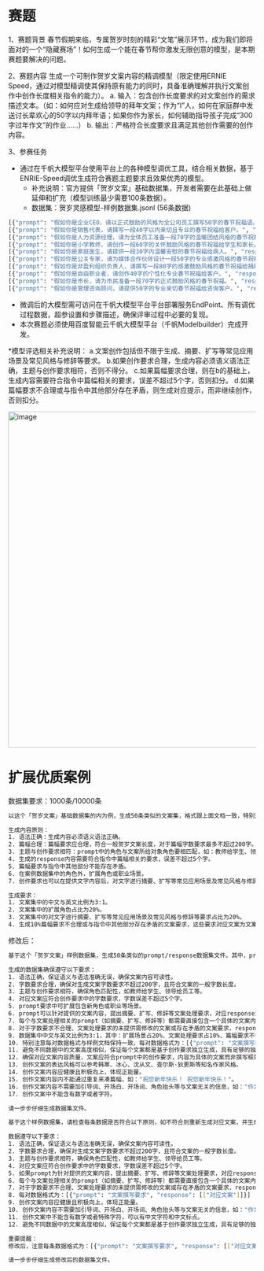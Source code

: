 # 赛题

1、赛题背景
春节假期来临，专属贺岁时刻的精彩“文笔”展示环节，成为我们即将面对的一个“隐藏赛场”！如何生成一个能在春节帮你激发无限创意的模型，是本期赛题要解决的问题。

2、赛题内容
生成一个可制作贺岁文案内容的精调模型（限定使用ERNIE Speed，通过对模型精调使其保持原有能力的同时，具备准确理解并执行文案创作中创作长度相关指令的能力）。
  a. 输入：包含创作长度要求的对文案创作的需求描述文本。（如：如何应对生成给领导的拜年文案；作为“I”人，如何在家庭群中发送讨长辈欢心的50字以内拜年语；如果你作为家长，如何辅助指导孩子完成“300字过年作文”的作业......）
  b. 输出：严格符合长度要求且满足其他创作需要的创作内容。
  
3、参赛任务
* 通过在千帆大模型平台使用平台上的各种模型调优工具，结合相关数据，基于ENRIE-Speed调优生成符合赛题主题要求且效果优秀的模型。
  * 补充说明：官方提供「贺岁文案」基础数据集，开发者需要在此基础上做延伸和扩充（模型训练最少需要100条数据）。
  * 数据集：贺岁灵感模型-样例数据集.jsonl (56条数据)

```bash
[{"prompt": "假如你是企业CEO，请以正式鼓励的风格为全公司员工撰写50字的春节祝福语。", "response": [["亲爱的团队成员们，值此新春佳节之际，向你们致以诚挚的祝福和感谢。过去一年，我们共同努力，取得了骄人的成绩。愿新的一年里，家庭幸福、事业成功，我们携手迎接更加辉煌的明天。祝大家春节快乐，万事如意！"]]}]
[{"prompt": "假如你是销售代表，请撰写一段40字以内亲切且专业的春节祝福给客户。", "response": [["尊敬的客户，值此春节佳节之际，愿您事业兴旺，家庭幸福，新年快乐！我们期待继续与您合作。"]]}]
[{"prompt": "假如你是人力资源经理，请为全体员工准备一段70字的温暖团结风格的春节祝福。", "response": [["亲爱的同事们，春节到来之际，愿温暖如春风伴你们，团结如璀璨星辰照耀我们。祝福大家新春快乐，阖家幸福，身体健康，新的一年工作顺利，和谐共进！"]]}]
[{"prompt": "假如你是小学教师，请创作一段60字的关怀鼓励风格的春节祝福给学生和家长。", "response": [["亲爱的同学们和家长们，春节将至，愿温暖的春风带来新的希望与快乐。在这喜庆的时刻，我衷心祝福每个家庭欢乐安康，小朋友们天真无邪地欢笑，在新的一年里，愿我们共同成长，收获满满的幸福和知识。祝大家春节快乐，万事如意！"]]}]
[{"prompt": "假如你是家庭医生，请提供一段30字内温馨安慰的春节祝福给病人。", "response": [["春节将至，愿您快乐安康，疾病远离，新春暖暖，幸福满满。"]]}]
[{"prompt": "假如你是公关专家，请为媒体合作伙伴设计一段50字的专业感激风格的春节祝福。", "response": [["作为珍贵的媒体合作伙伴，衷心感谢您一路同行的支持与合作。在这春意盎然的佳节，愿我们的关系如同绽放的梅花，经历寒冬而更显芬芳。祝您及家人春节快乐，万事如意！"]]}]
[{"prompt": "假如你是非盈利组织负责人，请撰写一段80字的感激鼓励风格的春节祝福给捐助者。", "response": [["亲爱的捐助者们，春节将至，愿这个新春为您带来无限祥瑞与喜悦！感谢您的慷慨支持，是您的关爱让我们能够不断前行，照亮他人的人生。在这个团圆喜庆的时刻，愿我们共同播撒更多希望与爱心，让这个世界充满温暖。祝您及家人福星高照，万事如意！"]]}]
[{"prompt": "假如你是自由职业者，请创作40字的个性化专业春节祝福给客户。", "response": [["春节快乐！愿节日的灯火温暖您的每一天。感谢过去一年的合作与支持，期盼新春伊始，携手共创辉煌未来！"]]}]
[{"prompt": "假如你是市长，请为市民准备一段70字的正式鼓励风格的春节祝福。", "response": [["亲爱的市民们，春节的钟声即将敲响，我谨代表市政府向大家致以最诚挚的祝福。愿这个新春为您及家人带来健康、幸福和繁荣。让我们携手共创美好未来，展望充满希望的新一年。祝福大家春节快乐！"]]}]
[{"prompt": "假如你是管理咨询顾问，请提供50字的专业亲切春节祝福给咨询客户。", "response": [["春节快乐！愿新的一年为您带来无限商机与成功，合家欢乐，身体健康。我们期待继续为您的繁荣事业贡献力量。祝福满满！"]]}]
```
    
* 微调后的大模型需可访问在千帆大模型平台平台部署服务EndPoint、所有调优过程数据，超参设置和步骤描述，确保评审过程中必要的复现。
* 本次赛题必须使用百度智能云千帆大模型平台（千帆Modelbuilder）完成开发。

*模型评选相关补充说明：
a.文案创作包括但不限于生成、摘要、扩写等常见应用场景及常见风格与修辞等要求。
b.如果创作要求合理，生成内容必须语义语法正确，主题与创作要求相符，否则不得分。
c.如果篇幅要求合理，则在b的基础上，生成内容需要符合指令中篇幅相关的要求，误差不超过5个字，否则扣分。
d.如果篇幅要求不合理或与指令中其他部分存在矛盾，则生成对应提示，而非继续创作，否则扣分。

<img width="683" alt="image" src="https://github.com/superkong001/ERNIE_learning/assets/37318654/e25d0f47-7115-4254-b5fa-4fcb338691d2">

# 扩展优质案例

数据集要求：1000条/10000条

```bash
以这个「贺岁文案」基础数据集的内为例，生成50条类似的文案集，格式跟上面文档一致，特别注意格式一致。

生成内容原则：
1. 语法正确：生成内容必须语义语法正确。
2. 篇幅合理：篇幅要求应合理，符合一般贺岁文案长度，对于篇幅字数要求最多不超过200字。
3. 主题与创作要求相符：prompt中的角色与文案所给对象角色要相匹配，如：教师给学生、领导给员工、员工给老板、医生给病人、市长给市民、顾问给客户等。
4. 生成的response内容需要符合指令中篇幅相关的要求，误差不超过5个字。
5. 篇幅要求与指令中其他部分不能存在矛盾。
6. 在案例数据集中的角色外，扩展角色或职业场景。
7. 创作要求也可以在提供文字内容后，对文字进行摘要、扩写等常见应用场景及常见风格与修辞等要求。

生成要求：
1. 文案集中的中文与英文比例为3:1。
2. 文案集中的扩展角色占比为20%。
3. 文案集中的对文字进行摘要、扩写等常见应用场景及常见风格与修辞等要求占比为20%。
4. 生成10%篇幅要求不合理或与指令中其他部分存在矛盾的文案要求，这些要求对应文案为文案修改提示，而非继续创作。
```

修改后：

```bash
基于这个「贺岁文案」样例数据集，生成50条类似的prompt/response数据集文件。其中，prompt为对应文案创作要求，response为按对应要求创作的文案。

生成的数据集确保遵守以下要求：
1. 语法正确，保证语义与语法准确无误，确保文案内容可读性。
2. 字数要求合理，确保对生成文案字数要求不超过200字，且符合文案的一般字数长度。
3. 主题与创作要求相符，确保角色匹配性，如教师给学生、领导给员工等。
4. 对应文案应符合创作要求中的字数要求，字数误差不超过5个字。
5. prompt要求中可扩展包含新角色或职业等场景。
6. prompt可以针对提供的文案内容，提出摘要、扩写、修辞等文案处理要求，对应response为按要求修改的文案。
7. 每个与文案处理相关的prompt（如摘要、扩写、修辞等）都需要直接包含一个具体的文案内容作为修改的基础。
8. 对于字数要求不合理、文案处理要求的未提供需修改的文案或存在矛盾的文案要求，response中应为文案要求的修改提示，而非文案创作。
9. 数据集中中文与英文比例为3:1，其中：扩展场景占20%、文案处理要求占10%、篇幅要求不合理或存在矛盾的文案要求占10%。
10. 特别注意每对数据格式与样例文档保持一致，每对数据格式为：[{"prompt": "文案撰写要求", "response": [["对应文案"]]}]
11. 避免不同数据中的文案高度相似，保证每个文案都是基于创作要求独立生成，具有足够的独特性，即就算是同样的创作要求也不能生成高度相似的文案。
12. 确保对应文案内容质量，文案应符合prompt中的创作要求，内容为具体的文案而非撰写框架。
13. 创作文案的表达风格可以参考韩寒、冰心、沈从文、查尔斯·狄更斯等知名作家风格。
14. 创作文案内容应健康且积极向上，体现正能量。
15. 创作文案内容内不能通过重复来凑篇幅，如："祝您新年快乐！ 祝您新年快乐！"。
16. 创作文案内容不需要加引导词、开场白、开场词、角色抬头等与文案无关的信息，如："作为一个领导"、"作为厨师"。
17. 创作文案中不能含有数字或者字符。

请一步步仔细生成数据集文件。
```

```bash
基于这个样例数据集，请检查每条数据是否符合以下原则，如不符合则重新生成对应文案，并生成修改后的数据集。

数据遵守以下要求：
1. 语法正确，保证语义与语法准确无误，确保文案内容可读性。
2. 字数要求合理，确保对生成文案字数要求不超过200字，且符合文案的一般字数长度。
3. 主题与创作要求相符，确保角色匹配性，如教师给学生、领导给员工等。
4. 对应文案应符合创作要求中的字数要求，字数误差不超过5个字。
5. 如果prompt为针对提供的文案内容，提出摘要、扩写、修辞等文案处理要求，对应response应该为按要求修改的文案。
6. 每个与文案处理相关的prompt（如摘要、扩写、修辞等）都需要直接包含一个具体的文案内容作为修改的基础。
7. 对于字数要求不合理、文案处理要求的未提供需修改的文案或存在矛盾的文案要求，response中应为文案要求的修改提示，而非文案创作。
8. 每对数据格式为：[{"prompt": "文案撰写要求", "response": [["对应文案"]]}]
9. 创作文案内容应健康且积极向上，体现正能量。
10. 创作文案内容不需要加引导词、开场白、开场词、角色抬头等与文案无关的信息，如："作为一个领导"、"作为厨师"。
11. 创作文案中不能含有数字或者特殊字符，可以有中文字符和中文标点。
12. 避免不同数据中的文案高度相似，保证每个文案都是基于创作要求独立生成，具有足够的独特性，即就算是同样的创作要求也不能生成高度相似的文案。

重要提醒：
修改后，注意每条数据格式为：[{"prompt": "文案撰写要求", "response": [["对应文案"]]}]

请一步步仔细生成修改后的数据集文件。
```
   
